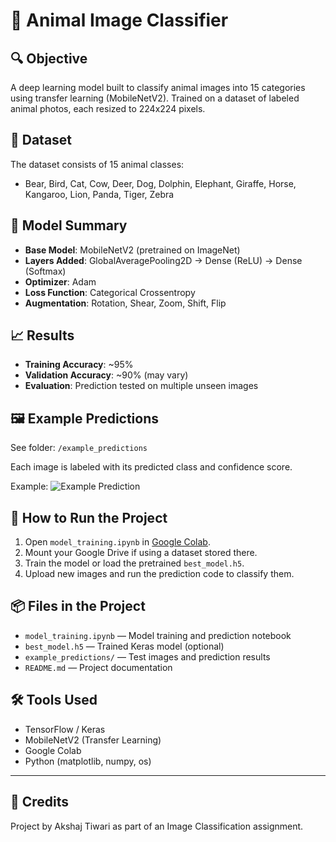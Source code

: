 # 🐾 Animal Image Classifier

## 🔍 Objective
A deep learning model built to classify animal images into 15 categories using transfer learning (MobileNetV2). Trained on a dataset of labeled animal photos, each resized to 224x224 pixels.

## 📁 Dataset
The dataset consists of 15 animal classes:
- Bear, Bird, Cat, Cow, Deer, Dog, Dolphin, Elephant, Giraffe, Horse, Kangaroo, Lion, Panda, Tiger, Zebra

## 🧠 Model Summary
- **Base Model**: MobileNetV2 (pretrained on ImageNet)
- **Layers Added**: GlobalAveragePooling2D → Dense (ReLU) → Dense (Softmax)
- **Optimizer**: Adam
- **Loss Function**: Categorical Crossentropy
- **Augmentation**: Rotation, Shear, Zoom, Shift, Flip

## 📈 Results
- **Training Accuracy**: ~95%
- **Validation Accuracy**: ~90% (may vary)
- **Evaluation**: Prediction tested on multiple unseen images

## 🖼️ Example Predictions

See folder: `/example_predictions`

Each image is labeled with its predicted class and confidence score.

Example:
![Example Prediction](example_predictions/predicted_elephant.jpg)

## 🚀 How to Run the Project

1. Open `model_training.ipynb` in [Google Colab](https://colab.research.google.com).
2. Mount your Google Drive if using a dataset stored there.
3. Train the model or load the pretrained `best_model.h5`.
4. Upload new images and run the prediction code to classify them.

## 📦 Files in the Project
- `model_training.ipynb` — Model training and prediction notebook
- `best_model.h5` — Trained Keras model (optional)
- `example_predictions/` — Test images and prediction results
- `README.md` — Project documentation

## 🛠 Tools Used
- TensorFlow / Keras
- MobileNetV2 (Transfer Learning)
- Google Colab
- Python (matplotlib, numpy, os)

---

## 📌 Credits
Project by Akshaj Tiwari as part of an Image Classification assignment.

